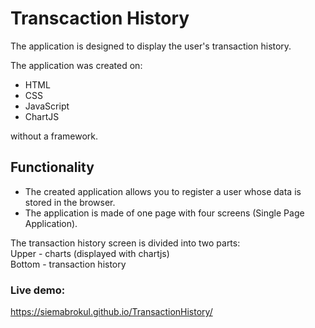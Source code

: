 # Transcaction History

The application is designed to display the user's transaction history.





The application was created on: 
* HTML
* CSS
* JavaScript 
* ChartJS

without a framework.

## Functionality
* The created application allows you to register a user whose data is stored in the browser. 
* The application is made of one page with four screens (Single Page Application).

The transaction history screen is divided into two parts:
<br>Upper - charts (displayed with chartjs)
<br>Bottom - transaction history


### Live demo:
<url>https://siemabrokul.github.io/TransactionHistory/</url>


